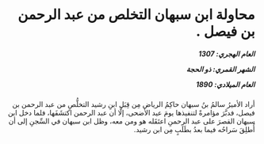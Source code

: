 <h1 dir="rtl">محاولة ابن سبهان التخلص من عبد الرحمن بن فيصل  .</h1>

<h5 dir="rtl">العام الهجري:  1307

الشهر القمري: ذو الحجة

العام الميلادي: 1890</h5>

<p dir="rtl">أراد الأميرُ سالمُ بنُ سبهان حاكِمُ الرياض مِن قِبَل ابنِ رشيد التخلُّصِ من عبد الرحمن بن فيصل، فدبَّرَ مؤامرةً لتنفيذها يومَ عيد الأضحى، إلَّا أن عبد الرحمن اكتشَفَها، فلما دخل ابن سبهان القصرَ على عبد الرحمنِ اعتَقَله هو ومن معه، وظل ابن سبهان في السِّجنِ إلى أن أُطلِقَ سَراحُه فيما بعدُ بطَلَبٍ مِن ابن رشيد.</p></br>
